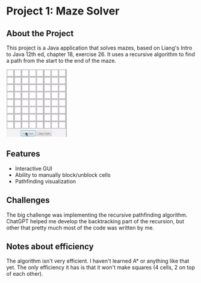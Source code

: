 # Project 1: Maze Solver

## About the Project
This project is a Java application that solves mazes, based on Liang's Intro to Java 12th ed, chapter 18, exercise 26. It uses a recursive algorithm to find a path from the start to the end of the maze.

![MazeSolver Example](mazeExampleSmall.gif)

## Features
- Interactive GUI
- Ability to manually block/unblock cells
- Pathfinding visualization

## Challenges
The big challenge was implementing the recursive pathfinding algorithm. ChatGPT helped me develop the backtracking part of the recursion, but other that pretty much most of the code was written by me. 

## Notes about efficiency
The algorithm isn't very efficient. I haven't learned A* or anything like that yet. The only efficiency it has is that it won't make squares (4 cells, 2 on top of each other).
